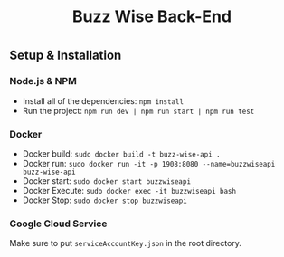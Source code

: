 <h1 align="center">Buzz Wise Back-End<h1>

<h2>Setup & Installation</h2>

<h3>Node.js & NPM</h3>

- Install all of the dependencies: `npm install`
- Run the project: `npm run dev | npm run start | npm run test`

<h3>Docker</h3> 

- Docker build: `sudo docker build -t buzz-wise-api .`
- Docker run: `sudo docker run -it -p 1908:8080 --name=buzzwiseapi buzz-wise-api`
- Docker start: `sudo docker start buzzwiseapi`
- Docker Execute: `sudo docker exec -it buzzwiseapi bash`
- Docker Stop: `sudo docker stop buzzwiseapi`

<h3>Google Cloud Service</h3>

Make sure to put `serviceAccountKey.json` in the root directory.